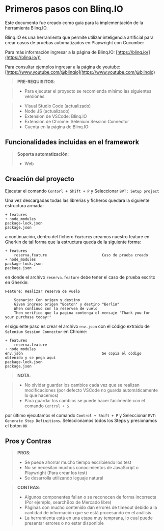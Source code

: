 # Primeros pasos con Blinq.IO

Este documento fue creado como guía para la implementación de la herramienta Blinq.IO.

Blinq.IO es una herramienta que permite utilizar inteligencia artificial para crear casos de pruebas automatizados en Playwright con Cucumber

Para más información ingresar a la página de Blinq.IO: [https://blinq.io/](https://blinq.io/))

Para consultar ejemplos ingresar a la página de youtube: [https://www.youtube.com/@blinqio](https://www.youtube.com/@blinqio)

> **PRE-REQUISITOS**:

> * Para ejecutar el proyecto se recomienda mínimo las siguientes versiones:

>  * Visual Studio Code (actualizado)
>  * Node JS (actualizado)
>  * Extension de VSCode: Blinq.IO
>  * Extension de Chrome: Selenium Session Connector
>  * Cuenta en la página de Blinq.IO

## Funcionalidades incluidas en el framework

> **Soporta automatización**:
> * Web

## Creación del proyecto

Ejecutar el comando `Contorl + Shift + P` y Seleccionar `BVT: Setup project`

Una vez descargadas todas las librerías y ficheros quedara la siguiente estructura armada:

```Gherkin
+ features
+ node_modules
package-lock.json
package.json
```

a continuación, dentro del fichero `features` creamos nuestro feature en Gherkin de tal forma que la estructura queda de la siguiente forma:

```Gherkin
+ features
    reserva.feature                         Caso de prueba creado
+ node_modules
package-lock.json
package.json
```

en donde el archivo `reserva.feature` debe tener el caso de prueba escrito en Gherkin:

```Gherkin
Feature: Realizar reserva de vuelo

    Scenario: Con origen y destino
    Given ingreso origen "Boston" y destino "Berlin"
    When continuo con la reservea de vuelo
    Then verifico que la pagina contenga el mensaje "Thank you for your purchase today!"
```

el siguiente paso es crear el archivo `env.json` con el código extraido de `Selenium Session Connector` en Chrome:

```Gherkin
+ features
    reserva.feature
+ node_modules
env.json                                    Se copia el código obtenido y se pega aquí
package-lock.json
package.json
```

> **NOTA**:

> * No olvidar guardar los cambios cada vez que se realizan modificaciones (por defecto VSCode no guarda automáticamente lo que hacemos)
> * Para guardar los cambios se puede hacer facilmente con el comando `Control + S`

por último ejecutamos el comando `Control + Shift + P` y Seleccionar `BVT: Generate Step Definitions`. Seleccionamos todos los Steps y presionamos el botón `OK`

## Pros y Contras

> **PROS**:
>  * Se puede ahorrar mucho tiempo escribiendo los test
>  * No se necesitan muchos conocimientos de JavaScript o Playwright (Para crear los test)
>  * Se desarrolla utilizando leguaje natural

> **CONTRAS**:
>  * Algunos componentes fallan o se reconocen de forma incorrecta (Por ejemplo, searchBox de Mercado libre)
>  * Páginas con mucho contenido dan errores de timeout debido a la cantidad de información que se está procesando en el análisis
>  * La herramienta está en una etapa muy temprana, lo cual puede presentar errores o no estar disponible

